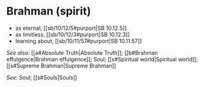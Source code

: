 # Brahman (spirit)

* as eternal, [[sb/10/12/5#purport|SB 10.12.5]]
* as limitless, [[sb/10/12/3#purport|SB 10.12.3]]
* learning about, [[sb/10/11/57#purport|SB 10.11.57]]

*See also:* [[a#Absolute Truth|Absolute Truth]]; [[b#Brahman effulgence|Brahman effulgence]]; Soul; [[s#Spiritual world|Spiritual world]]; [[s#Supreme Brahman|Supreme Brahman]]

*See:* Soul; [[s#Souls|Souls]]
